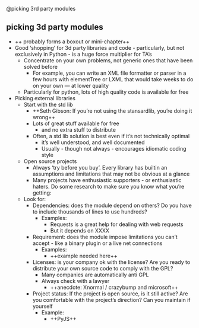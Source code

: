 @picking 3rd party modules
## picking 3d party modules
* ++ probably forms a boxout or mini-chapter++
* Good ‘shopping’ for 3d party libraries and code - particularly, but not exclusively in Python - is a huge force multiplier for TA’s
	* Concentrate on your own problems, not generic ones that have been solved before
		* For example, you can write an XML file formatter or parser in a few hours with elementTree or LXML that would take weeks to do on your own — at lower quality
	* Particularly for python, lots of high quality code is available for free
* Picking external libraries
	* Start with the std lib
		* ++Seth Gibson: If you’re not using the stansardlib, you’re doing it wrong++
		* Lots of great stuff available for free
			* and no extra stuff to distribute
		* Often, a std lib solution is best even if it’s not technically optimal
			* it’s well understood,  and well documented
			* Usually - though not always - encourages idiomatic coding style
	* Open source projects
		* Always ‘try before you buy’. Every library has builtin an assumptions and limitations that may not be obvious at a glance
		* Many projects have enthusiastic supporters - or enthusiastic haters. Do some research to make sure you know what you’re getting:
	* Look for:
		* Dependencies: does the module depend on others? Do you have to include thousands of lines to use hundreds?
			* Examples:
				* Requests is a great help for dealing with web requests
				* But it depends on XXXX
		* Requirement: does the module impose limitations you can’t accept - like a binary plugin or a live net connections
			* Examples:
				* ++example needed here++
		* Licenses: is your company ok with the license? Are you ready to distribute your own source code to comply with the GPL? 
			* Many companies are automatically anti GPL
			* Always check with a lawyer
				* ++anecdote: Xnormal / crazybump and microsoft++
		* Project status: If the project is open source, is it still active? Are you comfortable with the project’s direction? Can you maintain if yourself
			* Example: 
				* ++PyJS++